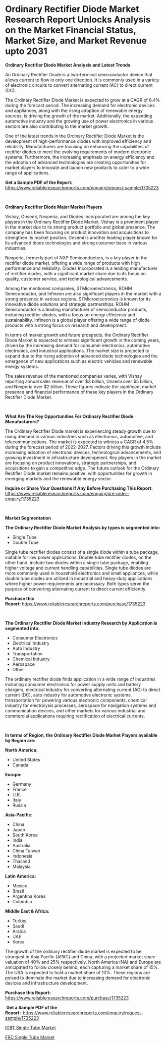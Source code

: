 <p><h1>Ordinary Rectifier Diode Market Research Report Unlocks Analysis on the Market Financial Status, Market Size, and Market Revenue upto 2031</h1></p><p><strong>Ordinary Rectifier Diode Market Analysis and Latest Trends</strong></p>
<p><p>An Ordinary Rectifier Diode is a two-terminal semiconductor device that allows current to flow in only one direction. It is commonly used in a variety of electronic circuits to convert alternating current (AC) to direct current (DC).</p><p>The Ordinary Rectifier Diode Market is expected to grow at a CAGR of 6.4% during the forecast period. The increasing demand for electronic devices and appliances, along with the rising adoption of renewable energy sources, is driving the growth of the market. Additionally, the expanding automotive industry and the growing use of power electronics in various sectors are also contributing to the market growth.</p><p>One of the latest trends in the Ordinary Rectifier Diode Market is the development of high-performance diodes with improved efficiency and reliability. Manufacturers are focusing on enhancing the capabilities of rectifier diodes to meet the evolving requirements of modern electronic systems. Furthermore, the increasing emphasis on energy efficiency and the adoption of advanced technologies are creating opportunities for market players to innovate and launch new products to cater to a wide range of applications.</p></p>
<p><strong>Get a Sample PDF of the Report:&nbsp;</strong> <a href="https://www.reliableresearchreports.com/enquiry/request-sample/1735223">https://www.reliableresearchreports.com/enquiry/request-sample/1735223</a></p>
<p>&nbsp;</p>
<p><strong>Ordinary Rectifier Diode Major Market Players</strong></p>
<p><p>Vishay, Onsemi, Nexperia, and Diodes Incorporated are among the key players in the Ordinary Rectifier Diode Market. Vishay is a prominent player in the market due to its strong product portfolio and global presence. The company has been focusing on product innovation and acquisitions to strengthen its market position. Onsemi is another leading player known for its advanced diode technologies and strong customer base in various industries.</p><p>Nexperia, formerly part of NXP Semiconductors, is a key player in the rectifier diode market, offering a wide range of products with high performance and reliability. Diodes Incorporated is a leading manufacturer of rectifier diodes, with a significant market share due to its focus on quality, customer service, and technological advancements.</p><p>Among the mentioned companies, STMicroelectronics, ROHM Semiconductor, and Infineon are also significant players in the market with a strong presence in various regions. STMicroelectronics is known for its innovative diode solutions and strategic partnerships. ROHM Semiconductor is a leading manufacturer of semiconductor products, including rectifier diodes, with a focus on energy efficiency and sustainability. Infineon is a global player offering a wide range of diode products with a strong focus on research and development.</p><p>In terms of market growth and future prospects, the Ordinary Rectifier Diode Market is expected to witness significant growth in the coming years, driven by the increasing demand for consumer electronics, automotive electronics, and industrial applications. The market size is projected to expand due to the rising adoption of advanced diode technologies and the emergence of new applications such as electric vehicles and renewable energy systems.</p><p>The sales revenue of the mentioned companies varies, with Vishay reporting annual sales revenue of over $3 billion, Onsemi over $5 billion, and Nexperia over $2 billion. These figures indicate the significant market presence and financial performance of these key players in the Ordinary Rectifier Diode Market.</p></p>
<p>&nbsp;</p>
<p><strong>What Are The Key Opportunities For Ordinary Rectifier Diode Manufacturers?</strong></p>
<p><p>The Ordinary Rectifier Diode market is experiencing steady growth due to rising demand in various industries such as electronics, automotive, and telecommunications. The market is expected to witness a CAGR of 4.5% during the forecast period of 2022-2027. Factors driving this growth include increasing adoption of electronic devices, technological advancements, and growing investment in infrastructure development. Key players in the market are focusing on product innovations, strategic partnerships, and acquisitions to gain a competitive edge. The future outlook for the Ordinary Rectifier Diode market remains positive, with opportunities for growth in emerging markets and the renewable energy sector.</p></p>
<p><strong>Inquire or Share Your Questions If Any Before Purchasing This Report:</strong> <a href="https://www.reliableresearchreports.com/enquiry/pre-order-enquiry/1735223">https://www.reliableresearchreports.com/enquiry/pre-order-enquiry/1735223</a></p>
<p>&nbsp;</p>
<p><strong>Market Segmentation</strong></p>
<p><strong>The Ordinary Rectifier Diode Market Analysis by types is segmented into:</strong></p>
<p><ul><li>Single Tube</li><li>Double Tube</li></ul></p>
<p><p>Single tube rectifier diodes consist of a single diode within a tube package, suitable for low power applications. Double tube rectifier diodes, on the other hand, include two diodes within a single tube package, enabling higher voltage and current handling capabilities. Single tube diodes are more commonly used in household electronics and small appliances, while double tube diodes are utilized in industrial and heavy-duty applications where higher power requirements are necessary. Both types serve the purpose of converting alternating current to direct current efficiently.</p></p>
<p><strong>Purchase this Report:&nbsp;</strong><a href="https://www.reliableresearchreports.com/purchase/1735223">https://www.reliableresearchreports.com/purchase/1735223</a></p>
<p>&nbsp;</p>
<p><strong>The Ordinary Rectifier Diode Market Industry Research by Application is segmented into:</strong></p>
<p><ul><li>Consumer Electronics</li><li>Electrical Industry</li><li>Auto Industry</li><li>Transportation</li><li>Chemical Industry</li><li>Aerospace</li><li>Other</li></ul></p>
<p><p>The ordinary rectifier diode finds application in a wide range of industries including consumer electronics for power supply units and battery chargers, electrical industry for converting alternating current (AC) to direct current (DC), auto industry for automotive electronic systems, transportation for powering various electronic components, chemical industry for electrolysis processes, aerospace for navigation systems and communication devices, and other markets for various industrial and commercial applications requiring rectification of electrical currents.</p></p>
<p>&nbsp;</p>
<p><strong>In terms of Region, the Ordinary Rectifier Diode Market Players available by Region are:</strong></p>
<p>
    <p> <strong> North America: </strong>
        <ul>
            <li>United States</li>
            <li>Canada</li>
        </ul>
        </p> 
    <p> <strong> Europe: </strong>
        <ul>
            <li>Germany</li>
            <li>France</li>
            <li>U.K.</li>
            <li>Italy</li>
            <li>Russia</li>
        </ul>
        </p> 
    <p> <strong> Asia-Pacific: </strong>
        <ul>
            <li>China</li>
            <li>Japan</li>
            <li>South Korea</li>
            <li>India</li>
            <li>Australia</li>
            <li>China Taiwan</li>
            <li>Indonesia</li>
            <li>Thailand</li>
            <li>Malaysia</li>
        </ul>
        </p> 
    <p> <strong> Latin America: </strong>
        <ul>
            <li>Mexico</li>
            <li>Brazil</li>
            <li>Argentina Korea</li>
            <li>Colombia</li>
        </ul>
        </p> 
    <p> <strong> Middle East & Africa: </strong>
        <ul>
            <li>Turkey</li>
            <li>Saudi</li>
            <li>Arabia</li>
            <li>UAE</li>
            <li>Korea</li>
        </ul>
    </p>
    </p>
<p><p>The growth of the ordinary rectifier diode market is expected to be strongest in Asia Pacific (APAC) and China, with a projected market share valuation of 40% and 25% respectively. North America (NA) and Europe are anticipated to follow closely behind, each capturing a market share of 15%. The USA is expected to hold a market share of 10%. These regions are poised to dominate the market due to increasing demand for electronic devices and infrastructure development.</p></p>
<p><strong>Purchase this Report: </strong><a href="https://www.reliableresearchreports.com/purchase/1735223">https://www.reliableresearchreports.com/purchase/1735223</a></p>
<p>&nbsp;<strong>Get a Sample PDF of the Report:&nbsp;&nbsp;</strong><a href="https://www.reliableresearchreports.com/enquiry/request-sample/1735223">https://www.reliableresearchreports.com/enquiry/request-sample/1735223</a></p>
<p><strong></strong></p>
<p><p><a href="https://github.com/brentleyjimmiealvaradoz4l1rea/Market-Research-Report-List-1/blob/main/igbt-single-tube-market.md">IGBT Single Tube Market</a></p><p><a href="https://github.com/Angelnienowdseej3e45z3p8c/Market-Research-Report-List-1/blob/main/frd-single-tube-market.md">FRD Single Tube Market</a></p></p>